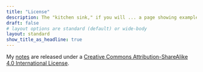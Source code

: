 ```yaml
---
title: "License"
description: The "kitchen sink," if you will ... a page showing examples of type and page elements included in this template.
draft: false
# layout options are standard (default) or wide-body
layout: standard
show_title_as_headline: true
---
```


My [notes](/blog/) are released under a [Creative Commons Attribution-ShareAlike 4.0 International License](http://creativecommons.org/licenses/by-sa/4.0/).

<center>
<i class="fab fa-creative-commons fa-2x"></i><i class="fab fa-creative-commons-by fa-2x"></i><i class="fab fa-creative-commons-sa fa-2x"></i>
</center>
